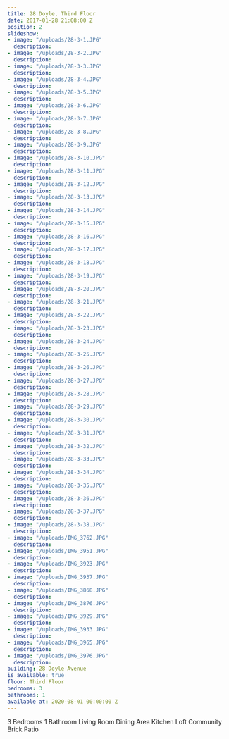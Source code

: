 ```yaml
---
title: 28 Doyle, Third Floor
date: 2017-01-28 21:08:00 Z
position: 2
slideshow:
- image: "/uploads/28-3-1.JPG"
  description: 
- image: "/uploads/28-3-2.JPG"
  description: 
- image: "/uploads/28-3-3.JPG"
  description: 
- image: "/uploads/28-3-4.JPG"
  description: 
- image: "/uploads/28-3-5.JPG"
  description: 
- image: "/uploads/28-3-6.JPG"
  description: 
- image: "/uploads/28-3-7.JPG"
  description: 
- image: "/uploads/28-3-8.JPG"
  description: 
- image: "/uploads/28-3-9.JPG"
  description: 
- image: "/uploads/28-3-10.JPG"
  description: 
- image: "/uploads/28-3-11.JPG"
  description: 
- image: "/uploads/28-3-12.JPG"
  description: 
- image: "/uploads/28-3-13.JPG"
  description: 
- image: "/uploads/28-3-14.JPG"
  description: 
- image: "/uploads/28-3-15.JPG"
  description: 
- image: "/uploads/28-3-16.JPG"
  description: 
- image: "/uploads/28-3-17.JPG"
  description: 
- image: "/uploads/28-3-18.JPG"
  description: 
- image: "/uploads/28-3-19.JPG"
  description: 
- image: "/uploads/28-3-20.JPG"
  description: 
- image: "/uploads/28-3-21.JPG"
  description: 
- image: "/uploads/28-3-22.JPG"
  description: 
- image: "/uploads/28-3-23.JPG"
  description: 
- image: "/uploads/28-3-24.JPG"
  description: 
- image: "/uploads/28-3-25.JPG"
  description: 
- image: "/uploads/28-3-26.JPG"
  description: 
- image: "/uploads/28-3-27.JPG"
  description: 
- image: "/uploads/28-3-28.JPG"
  description: 
- image: "/uploads/28-3-29.JPG"
  description: 
- image: "/uploads/28-3-30.JPG"
  description: 
- image: "/uploads/28-3-31.JPG"
  description: 
- image: "/uploads/28-3-32.JPG"
  description: 
- image: "/uploads/28-3-33.JPG"
  description: 
- image: "/uploads/28-3-34.JPG"
  description: 
- image: "/uploads/28-3-35.JPG"
  description: 
- image: "/uploads/28-3-36.JPG"
  description: 
- image: "/uploads/28-3-37.JPG"
  description: 
- image: "/uploads/28-3-38.JPG"
  description: 
- image: "/uploads/IMG_3762.JPG"
  description: 
- image: "/uploads/IMG_3951.JPG"
  description: 
- image: "/uploads/IMG_3923.JPG"
  description: 
- image: "/uploads/IMG_3937.JPG"
  description: 
- image: "/uploads/IMG_3868.JPG"
  description: 
- image: "/uploads/IMG_3876.JPG"
  description: 
- image: "/uploads/IMG_3929.JPG"
  description: 
- image: "/uploads/IMG_3933.JPG"
  description: 
- image: "/uploads/IMG_3965.JPG"
  description: 
- image: "/uploads/IMG_3976.JPG"
  description: 
building: 28 Doyle Avenue
is available: true
floor: Third Floor
bedrooms: 3
bathrooms: 1
available at: 2020-08-01 00:00:00 Z
---
```


3 Bedrooms
1 Bathroom
Living Room
Dining Area
Kitchen
Loft
Community Brick Patio
